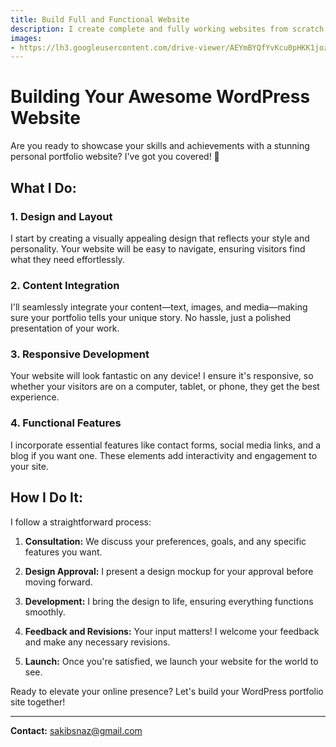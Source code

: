 ```yaml
---
title: Build Full and Functional Website
description: I create complete and fully working websites from scratch. Whether you need a site for your business or personal use, we've got you covered with user-friendly and functional web development services. Let's bring your online presence to life!
images: 
- https://lh3.googleusercontent.com/drive-viewer/AEYmBYQfYvKcu0pHKK1jozLNDmh8JATPhm4QdjdKZpaQnojLgKYfkqRmpZeaWhgFR7cyZmufk5kkiZn2d1Gb8ONVIemvC4Z9Ag=s1600
---
```


# Building Your Awesome WordPress Website

Are you ready to showcase your skills and achievements with a stunning personal portfolio website? I've got you covered! 🚀

## What I Do:

### 1. Design and Layout
I start by creating a visually appealing design that reflects your style and personality. Your website will be easy to navigate, ensuring visitors find what they need effortlessly.

### 2. Content Integration
I'll seamlessly integrate your content—text, images, and media—making sure your portfolio tells your unique story. No hassle, just a polished presentation of your work.

### 3. Responsive Development
Your website will look fantastic on any device! I ensure it's responsive, so whether your visitors are on a computer, tablet, or phone, they get the best experience.

### 4. Functional Features
I incorporate essential features like contact forms, social media links, and a blog if you want one. These elements add interactivity and engagement to your site.

## How I Do It:

I follow a straightforward process:

1. **Consultation:**
   We discuss your preferences, goals, and any specific features you want.

2. **Design Approval:**
   I present a design mockup for your approval before moving forward.

3. **Development:**
   I bring the design to life, ensuring everything functions smoothly.

4. **Feedback and Revisions:**
   Your input matters! I welcome your feedback and make any necessary revisions.

5. **Launch:**
   Once you're satisfied, we launch your website for the world to see.

Ready to elevate your online presence? Let's build your WordPress portfolio site together!

---

**Contact:**
sakibsnaz@gmail.com